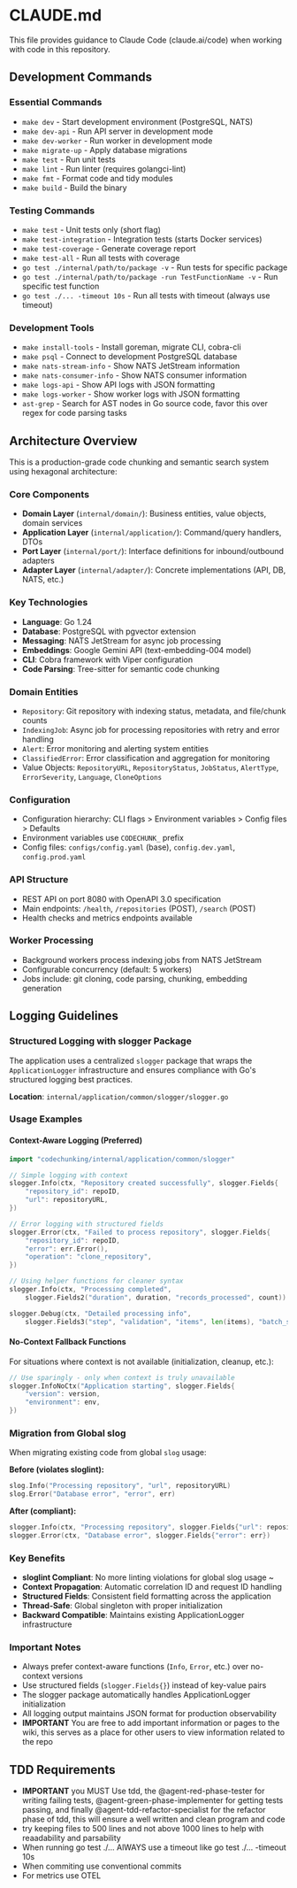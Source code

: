 # CLAUDE.md

This file provides guidance to Claude Code (claude.ai/code) when working with code in this repository.

## Development Commands

### Essential Commands
- `make dev` - Start development environment (PostgreSQL, NATS)
- `make dev-api` - Run API server in development mode
- `make dev-worker` - Run worker in development mode
- `make migrate-up` - Apply database migrations
- `make test` - Run unit tests
- `make lint` - Run linter (requires golangci-lint)
- `make fmt` - Format code and tidy modules
- `make build` - Build the binary

### Testing Commands
- `make test` - Unit tests only (short flag)
- `make test-integration` - Integration tests (starts Docker services)
- `make test-coverage` - Generate coverage report
- `make test-all` - Run all tests with coverage
- `go test ./internal/path/to/package -v` - Run tests for specific package
- `go test ./internal/path/to/package -run TestFunctionName -v` - Run specific test function
- `go test ./... -timeout 10s` - Run all tests with timeout (always use timeout)

### Development Tools
- `make install-tools` - Install goreman, migrate CLI, cobra-cli
- `make psql` - Connect to development PostgreSQL database
- `make nats-stream-info` - Show NATS JetStream information
- `make nats-consumer-info` - Show NATS consumer information
- `make logs-api` - Show API logs with JSON formatting
- `make logs-worker` - Show worker logs with JSON formatting
- `ast-grep` - Search for AST nodes in Go source code, favor this over regex for code parsing tasks

## Architecture Overview

This is a production-grade code chunking and semantic search system using hexagonal architecture:

### Core Components
- **Domain Layer** (`internal/domain/`): Business entities, value objects, domain services
- **Application Layer** (`internal/application/`): Command/query handlers, DTOs
- **Port Layer** (`internal/port/`): Interface definitions for inbound/outbound adapters
- **Adapter Layer** (`internal/adapter/`): Concrete implementations (API, DB, NATS, etc.)

### Key Technologies
- **Language**: Go 1.24
- **Database**: PostgreSQL with pgvector extension
- **Messaging**: NATS JetStream for async job processing
- **Embeddings**: Google Gemini API (text-embedding-004 model)
- **CLI**: Cobra framework with Viper configuration
- **Code Parsing**: Tree-sitter for semantic code chunking

### Domain Entities
- `Repository`: Git repository with indexing status, metadata, and file/chunk counts
- `IndexingJob`: Async job for processing repositories with retry and error handling
- `Alert`: Error monitoring and alerting system entities
- `ClassifiedError`: Error classification and aggregation for monitoring
- Value Objects: `RepositoryURL`, `RepositoryStatus`, `JobStatus`, `AlertType`, `ErrorSeverity`, `Language`, `CloneOptions`

### Configuration
- Configuration hierarchy: CLI flags > Environment variables > Config files > Defaults
- Environment variables use `CODECHUNK_` prefix
- Config files: `configs/config.yaml` (base), `config.dev.yaml`, `config.prod.yaml`

### API Structure
- REST API on port 8080 with OpenAPI 3.0 specification
- Main endpoints: `/health`, `/repositories` (POST), `/search` (POST)
- Health checks and metrics endpoints available

### Worker Processing
- Background workers process indexing jobs from NATS JetStream
- Configurable concurrency (default: 5 workers)
- Jobs include: git cloning, code parsing, chunking, embedding generation

## Logging Guidelines

### Structured Logging with slogger Package
The application uses a centralized `slogger` package that wraps the `ApplicationLogger` infrastructure and ensures compliance with Go's structured logging best practices.

**Location**: `internal/application/common/slogger/slogger.go`

### Usage Examples

#### Context-Aware Logging (Preferred)
```go
import "codechunking/internal/application/common/slogger"

// Simple logging with context
slogger.Info(ctx, "Repository created successfully", slogger.Fields{
    "repository_id": repoID,
    "url": repositoryURL,
})

// Error logging with structured fields
slogger.Error(ctx, "Failed to process repository", slogger.Fields{
    "repository_id": repoID,
    "error": err.Error(),
    "operation": "clone_repository",
})

// Using helper functions for cleaner syntax
slogger.Info(ctx, "Processing completed", 
    slogger.Fields2("duration", duration, "records_processed", count))

slogger.Debug(ctx, "Detailed processing info",
    slogger.Fields3("step", "validation", "items", len(items), "batch_size", batchSize))
```

#### No-Context Fallback Functions
For situations where context is not available (initialization, cleanup, etc.):
```go
// Use sparingly - only when context is truly unavailable
slogger.InfoNoCtx("Application starting", slogger.Fields{
    "version": version,
    "environment": env,
})
```

### Migration from Global slog
When migrating existing code from global `slog` usage:

**Before (violates sloglint):**
```go
slog.Info("Processing repository", "url", repositoryURL)
slog.Error("Database error", "error", err)
```

**After (compliant):**
```go
slogger.Info(ctx, "Processing repository", slogger.Fields{"url": repositoryURL})
slogger.Error(ctx, "Database error", slogger.Fields{"error": err})
```

### Key Benefits
- **sloglint Compliant**: No more linting violations for global slog usage  ~
- **Context Propagation**: Automatic correlation ID and request ID handling  
- **Structured Fields**: Consistent field formatting across the application
- **Thread-Safe**: Global singleton with proper initialization
- **Backward Compatible**: Maintains existing ApplicationLogger infrastructure

### Important Notes
- Always prefer context-aware functions (`Info`, `Error`, etc.) over no-context versions
- Use structured fields (`slogger.Fields{}`) instead of key-value pairs
- The slogger package automatically handles ApplicationLogger initialization
- All logging output maintains JSON format for production observability
- **IMPORTANT** You are free to add important information or pages to the wiki, this serves as a place for other users to view information related to the repo

## TDD Requirements
- **IMPORTANT** you MUST Use tdd, the @agent-red-phase-tester for writing failing tests, @agent-green-phase-implementer for getting tests passing, and finally @agent-tdd-refactor-specialist for the refactor phase of tdd, this will ensure a well written and clean program and code
- try keeping files to 500 lines and not above 1000 lines to help with reaadability and parsability
- When running go test ./... AlWAYS use a timeout like go test ./... -timeout 10s
- When commiting use conventional commits
- For metrics use OTEL